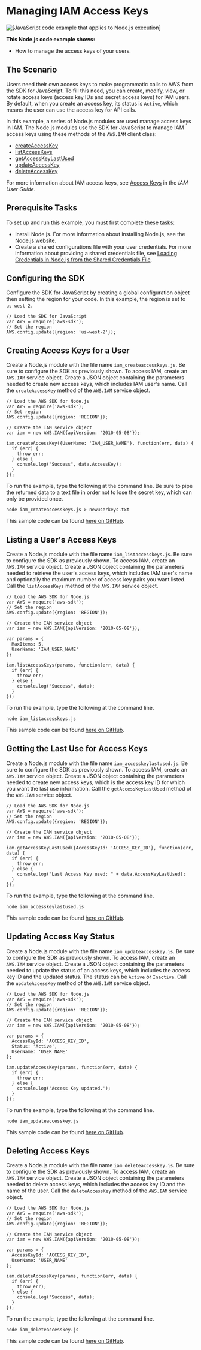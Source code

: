 # Managing IAM Access Keys<a name="iam-examples-managing-access-keys"></a>

![\[JavaScript code example that applies to Node.js execution\]](http://docs.aws.amazon.com/sdk-for-javascript/v2/developer-guide/images/nodeicon.png)

**This Node\.js code example shows:**
+ How to manage the access keys of your users\.

## The Scenario<a name="iam-examples-managing-access-keys-scenario"></a>

Users need their own access keys to make programmatic calls to AWS from the SDK for JavaScript\. To fill this need, you can create, modify, view, or rotate access keys \(access key IDs and secret access keys\) for IAM users\. By default, when you create an access key, its status is `Active`, which means the user can use the access key for API calls\. 

In this example, a series of Node\.js modules are used manage access keys in IAM\. The Node\.js modules use the SDK for JavaScript to manage IAM access keys using these methods of the `AWS.IAM` client class:
+ [createAccessKey](http://docs.aws.amazon.com/AWSJavaScriptSDK/latest/AWS/IAM.html#createAccessKey-property)
+ [listAccessKeys](http://docs.aws.amazon.com/AWSJavaScriptSDK/latest/AWS/IAM.html#listAccessKeys-property)
+ [getAccessKeyLastUsed](http://docs.aws.amazon.com/AWSJavaScriptSDK/latest/AWS/IAM.html#getAccessKeyLastUsed-property)
+ [updateAccessKey](http://docs.aws.amazon.com/AWSJavaScriptSDK/latest/AWS/IAM.html#updateAccessKey-property)
+ [deleteAccessKey](http://docs.aws.amazon.com/AWSJavaScriptSDK/latest/AWS/IAM.html#deleteAccessKey-property)

For more information about IAM access keys, see [Access Keys](http://docs.aws.amazon.com/IAM/latest/UserGuide/id_credentials_access-keys.html) in the *IAM User Guide*\.

## Prerequisite Tasks<a name="iam-examples-managing-access-keys-prerequisites"></a>

To set up and run this example, you must first complete these tasks:
+ Install Node\.js\. For more information about installing Node\.js, see the [Node\.js website](https://nodejs.org)\.
+ Create a shared configurations file with your user credentials\. For more information about providing a shared credentials file, see [Loading Credentials in Node\.js from the Shared Credentials File](loading-node-credentials-shared.md)\.

## Configuring the SDK<a name="iam-examples-managing-access-keys-configure-sdk"></a>

Configure the SDK for JavaScript by creating a global configuration object then setting the region for your code\. In this example, the region is set to `us-west-2`\.

```
// Load the SDK for JavaScript
var AWS = require('aws-sdk');
// Set the region 
AWS.config.update({region: 'us-west-2'});
```

## Creating Access Keys for a User<a name="iam-examples-managing-access-keys-creating"></a>

Create a Node\.js module with the file name `iam_createaccesskeys.js`\. Be sure to configure the SDK as previously shown\. To access IAM, create an `AWS.IAM` service object\. Create a JSON object containing the parameters needed to create new access keys, which includes IAM user's name\. Call the `createAccessKey` method of the `AWS.IAM` service object\.

```
// Load the AWS SDK for Node.js
var AWS = require('aws-sdk');
// Set region
AWS.config.update({region: 'REGION'});

// Create the IAM service object
var iam = new AWS.IAM({apiVersion: '2010-05-08'});

iam.createAccessKey({UserName: 'IAM_USER_NAME'}, function(err, data) {
  if (err) {
    throw err;
  } else {
    console.log("Success", data.AccessKey);
  }
});
```

To run the example, type the following at the command line\. Be sure to pipe the returned data to a text file in order not to lose the secret key, which can only be provided once\.

```
node iam_createaccesskeys.js > newuserkeys.txt
```

This sample code can be found [here on GitHub](https://github.com/awsdocs/aws-doc-sdk-examples/blob/master/javascript/example_code/iam/iam_createaccesskeys.js)\.

## Listing a User's Access Keys<a name="iam-examples-managing-access-keys-listing"></a>

Create a Node\.js module with the file name `iam_listaccesskeys.js`\. Be sure to configure the SDK as previously shown\. To access IAM, create an `AWS.IAM` service object\. Create a JSON object containing the parameters needed to retrieve the user's access keys, which includes IAM user's name and optionally the maximum number of access key pairs you want listed\. Call the `listAccessKeys` method of the `AWS.IAM` service object\.

```
// Load the AWS SDK for Node.js
var AWS = require('aws-sdk');
// Set the region 
AWS.config.update({region: 'REGION'});

// Create the IAM service object
var iam = new AWS.IAM({apiVersion: '2010-05-08'});

var params = {
  MaxItems: 5,
  UserName: 'IAM_USER_NAME'
};

iam.listAccessKeys(params, function(err, data) {
  if (err) {
    throw err;
  } else {
    console.log("Success", data);
  }
});
```

To run the example, type the following at the command line\.

```
node iam_listaccesskeys.js
```

This sample code can be found [here on GitHub](https://github.com/awsdocs/aws-doc-sdk-examples/blob/master/javascript/example_code/iam/iam_listaccesskeys.js)\.

## Getting the Last Use for Access Keys<a name="iam-examples-managing-access-keys-last-used"></a>

Create a Node\.js module with the file name `iam_accesskeylastused.js`\. Be sure to configure the SDK as previously shown\. To access IAM, create an `AWS.IAM` service object\. Create a JSON object containing the parameters needed to create new access keys, which is the access key ID for which you want the last use information\. Call the `getAccessKeyLastUsed` method of the `AWS.IAM` service object\.

```
// Load the AWS SDK for Node.js
var AWS = require('aws-sdk');
// Set the region 
AWS.config.update({region: 'REGION'});

// Create the IAM service object
var iam = new AWS.IAM({apiVersion: '2010-05-08'});

iam.getAccessKeyLastUsed({AccessKeyId: 'ACCESS_KEY_ID'}, function(err, data) {
  if (err) {
    throw err;
  } else {
    console.log("Last Access Key used: " + data.AccessKeyLastUsed);
  }
});
```

To run the example, type the following at the command line\.

```
node iam_accesskeylastused.js
```

This sample code can be found [here on GitHub](https://github.com/awsdocs/aws-doc-sdk-examples/blob/master/javascript/example_code/iam/iam_accesskeylastused.js)\.

## Updating Access Key Status<a name="iam-examples-managing-access-keys-updating"></a>

Create a Node\.js module with the file name `iam_updateaccesskey.js`\. Be sure to configure the SDK as previously shown\. To access IAM, create an `AWS.IAM` service object\. Create a JSON object containing the parameters needed to update the status of an access keys, which includes the access key ID and the updated status\. The status can be `Active` or `Inactive`\. Call the `updateAccessKey` method of the `AWS.IAM` service object\.

```
// Load the AWS SDK for Node.js
var AWS = require('aws-sdk');
// Set the region 
AWS.config.update({region: 'REGION'});

// Create the IAM service object
var iam = new AWS.IAM({apiVersion: '2010-05-08'});

var params = {
  AccessKeyId: 'ACCESS_KEY_ID',
  Status: 'Active',
  UserName: 'USER_NAME'
};

iam.updateAccessKey(params, function(err, data) {
  if (err) {
    throw err;
  } else {
    console.log('Access Key updated.');
  }
});
```

To run the example, type the following at the command line\.

```
node iam_updateaccesskey.js
```

This sample code can be found [here on GitHub](https://github.com/awsdocs/aws-doc-sdk-examples/blob/master/javascript/example_code/iam/iam_updateaccesskey.js)\.

## Deleting Access Keys<a name="iam-examples-managing-access-keys-deleting"></a>

Create a Node\.js module with the file name `iam_deleteaccesskey.js`\. Be sure to configure the SDK as previously shown\. To access IAM, create an `AWS.IAM` service object\. Create a JSON object containing the parameters needed to delete access keys, which includes the access key ID and the name of the user\. Call the `deleteAccessKey` method of the `AWS.IAM` service object\.

```
// Load the AWS SDK for Node.js
var AWS = require('aws-sdk');
// Set the region 
AWS.config.update({region: 'REGION'});

// Create the IAM service object
var iam = new AWS.IAM({apiVersion: '2010-05-08'});

var params = {
  AccessKeyId: 'ACCESS_KEY_ID',
  UserName: 'USER_NAME'
};

iam.deleteAccessKey(params, function(err, data) {
  if (err) {
    throw err);
  } else {
    console.log("Success", data);
  }
});
```

To run the example, type the following at the command line\.

```
node iam_deleteaccesskey.js
```

This sample code can be found [here on GitHub](https://github.com/awsdocs/aws-doc-sdk-examples/blob/master/javascript/example_code/iam/iam_deleteaccesskey.js)\.
